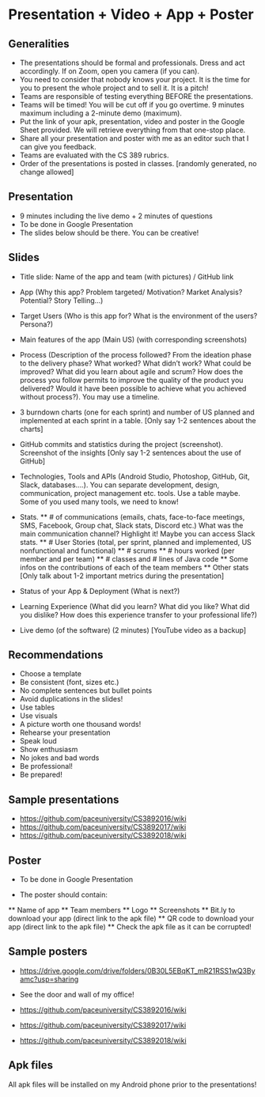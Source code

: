 # Presentation + Video + App + Poster

## Generalities

*	The presentations should be formal and professionals. Dress and act accordingly. If on Zoom, open you camera (if you can).
*	You need to consider that nobody knows your project. It is the time for you to present the whole project and to sell it. It is a pitch!
*	Teams are responsible of testing everything BEFORE the presentations.
*	Teams will be timed! You will be cut off if you go overtime. 9 minutes maximum including a 2-minute demo (maximum).
*	Put the link of your apk, presentation, video and poster in the Google Sheet provided. We will retrieve everything from that one-stop place.
*	Share all your presentation and poster with me as an editor such that I can give you feedback.
*	Teams are evaluated with the CS 389 rubrics.
*	Order of the presentations is posted in classes. [randomly generated, no change allowed]

## Presentation

* 9 minutes including the live demo + 2 minutes of questions
* To be done in Google Presentation
* The slides below should be there. You can be creative!

## Slides

* Title slide: Name of the app and team (with pictures) / GitHub link
* App (Why this app? Problem targeted/ Motivation? Market Analysis? Potential? Story Telling…)
* Target Users (Who is this app for? What is the environment of the users? Persona?)
* Main features of the app (Main US) (with corresponding screenshots)
* Process (Description of the process followed? From the ideation phase to the delivery phase? What worked? What didn’t work? What could be improved? What did you learn about agile and scrum? How does the process you follow permits to improve the quality of the product you delivered? Would it have been possible to achieve what you achieved without process?). You may use a timeline.
* 3 burndown charts (one for each sprint) and number of US planned and implemented at each sprint in a table. [Only say 1-2 sentences about the charts]
* GitHub commits and statistics during the project (screenshot). Screenshot of the insights [Only say 1-2 sentences about the use of GitHub]
* Technologies, Tools and APIs (Android Studio, Photoshop, GitHub, Git, Slack, databases….). You can separate development, design, communication, project management etc. tools. Use a table maybe. Some of you used many tools, we need to know!

* Stats. 
**	# of communications (emails, chats, face-to-face meetings, SMS, Facebook, Group chat, Slack stats, Discord etc.) What was the main communication channel? Highlight it! Maybe you can access Slack stats.
**	# User Stories (total, per sprint, planned and implemented, US nonfunctional and functional)
**  # scrums
**	# hours worked (per member and per team)
**	# classes and # lines of Java code
**	Some infos on the contributions of each of the team members
**	Other stats
[Only talk about 1-2 important metrics during the presentation]

* Status of your App & Deployment (What is next?)
* Learning Experience (What did you learn? What did you like? What did you dislike? How does this experience transfer to your professional life?)
* Live demo (of the software) (2 minutes) [YouTube video as a backup]

## Recommendations

*	Choose a template
*	Be consistent (font, sizes etc.)
*	No complete sentences but bullet points
*	Avoid duplications in the slides!
*	Use tables
*	Use visuals
*	A picture worth one thousand words!
*	Rehearse your presentation
*	Speak loud
*	Show enthusiasm
*	No jokes and bad words
*	Be professional!
*	Be prepared!

## Sample presentations

* https://github.com/paceuniversity/CS3892016/wiki 
* https://github.com/paceuniversity/CS3892017/wiki  
* https://github.com/paceuniversity/CS3892018/wiki  

## Poster

* To be done in Google Presentation

* The poster should contain:

** Name of app
**	Team members
** Logo
**	Screenshots
**	Bit.ly to download your app (direct link to the apk file)
**	QR code to download your app (direct link to the apk file)
**	Check the apk file as it can be corrupted!

## Sample posters

* https://drive.google.com/drive/folders/0B30L5EBqKT_mR21RSS1wQ3Byamc?usp=sharing 

* See the door and wall of my office!
* https://github.com/paceuniversity/CS3892016/wiki 
* https://github.com/paceuniversity/CS3892017/wiki  
* https://github.com/paceuniversity/CS3892018/wiki  

## Apk files

All apk files will be installed on my Android phone prior to the presentations!

